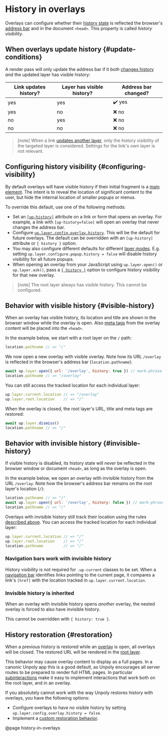 History in overlays
===================

Overlays can configure whether their [history state](/updating-history#history-state) is reflected the
browser's [address bar](https://en.wikipedia.org/wiki/Address_bar)
and in the document `<head>`. This property is called *history visibility*.


## When overlays update history {#update-conditions}

A render pass will only update the address bar if it *both* [changes history](/updating-history#when-history-is-changed) *and* the updated layer has visible history:

| Link updates history? | Layer has visible history? | Address bar changed? |
|-----------------------|----------------------------|----------------------|
| yes                   | yes                        | ✔️ yes               |
| yes                   | no                         | ❌ no                 |
| no                    | yes                        | ❌ no                 |
| no                    | no                         | ❌ no                 |

> [note]
> When a link [updates another layer](/a-up-follow#up-layer), only the history visibility of the targeted layer is considered.
> Settings for the link's *own* layer is not relevant.

## Configuring history visibility {#configuring-visibility}

By default overlays will have visible history if their initial fragment is a [main element](/main).
The intent is to reveal the location of significant content to the user, but hide the internal location of smaller popups or menus. 

To override this default, use one of the following methods:

- Set an [`[up-history]`](/a-up-layer-new#up-history) attribute on a link or form that opens an overlay.
  For example, a link with `[up-history=false]` will open an overlay that never changes the address bar. 
- Configure [`up.layer.config.overlay.history`](/up.layer.config#config.overlay.history). This will be the default for future overlays. The default can
  be overridden with an `[up-history]` attribute or `{ history }` option.
- You may also configure different defaults for different [layer modes](/layer-terminology).
  E.g. setting `up.layer.configure.popup.history = false` will disable history visibility for all future popups.
- When opening an overlay from your JavaScript using `up.layer.open()` or `up.layer.ask()`,
  pass a [`{ history }`](/up.layer.open#options.history) option to configure history visibility for that new overlay.

> [note]
> The root layer always has visible history. This cannot be configured.


## Behavior with visible history {#visible-history}

When an overlay has visible history, its location and title are shown in the browser window while
the overlay is open. Also [meta tags](/updating-history#history-state) from the overlay content will be placed into the `<head>`.

In the example below, we start with a root layer on the `/` path:

```js
location.pathname // => "/"
```

We now open a new overlay with visible overlay. Note how its URL `/overlay` is reflected in the browser's address bar (`location.pathname`):

```js
await up.layer.open({ url: '/overlay', history: true }) // mark-phrase "true"
location.pathname // => "/overlay"
```

You can still access the tracked location for each individual layer:

```js
up.layer.current.location // => "/overlay"
up.layer.root.location    // => "/"
```

When the overlay is closed, the root layer's URL, title and meta tags are restored:

```js
await up.layer.dismiss()
location.pathname // => "/"
```

## Behavior with invisible history {#invisible-history}

If visible history is disabled, its history state will *never* be reflected in the browser window or document `<head>`,
as long as the overlay is open.

In the example below, we open an overlay with invisible history from the URL `/overlay`.
Note how the browser's address bar remains on the root layer's location (`/`):

```js
location.pathname // => "/"
await up.layer.open({ url: '/overlay', history: false }) // mark-phrase "false"
location.pathname // => "/"
```

Overlays with invisible history still track their location using the rules [described above](#update-conditions). You can access the tracked location for each individual layer:

```js
up.layer.current.location // => "/"
up.layer.root.location    // => "/"
location.pathname         // => "/"
```


### Navigation bars work with invisible history

History visibility is not required for `.up-current` classes to be set.
When a [navigation bar](/up-nav) identifies links pointing to the current page,
it compares a link's `[href]` with the location tracked in `up.layer.current.location`.


### Invisible history is inherited

When an overlay with invisible history opens *another* overlay, the nested overlay is forced to
also have invisible history.

This cannot be overridden with `{ history: true }`.



## History restoration {#restoration}

When a previous history is restored while an [overlay](/up.layer) is open, all overlays
will be closed. The restored URL will be rendered in the [root layer](/up.layer.root).

This behavior may cause overlay content to display as a full pages. In a canonic Unpoly app this
is a good default, as Unpoly encourages all server routes to be prepared to render full HTML pages.
In particular [subinteractions](/subinteractions) make it easy to implement interactions
that work both on the root layer, and in an overlay.

If you absolutely cannot work with the way Unpoly restores history with overlays, you have the following options:

- Configure overlays to have no visible history by setting `up.layer.config.overlay.history = false`.
- Implement a [custom restoration behavior](/restoring-history#custom-restoration-behavior).



@page history-in-overlays
